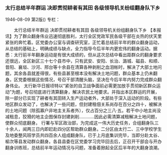 ### 太行总结半年群运  决即贯彻耕者有其田  各级领导机关纷组翻身队下乡

1946-08-09
第2版()
专栏：

　　太行总结半年群运
    决即贯彻耕者有其田
    各级领导机关纷组翻身队下乡
    【本报讯】为了群众翻身伟业迅速彻底胜利，太行全区党政军民各级干部在炎热的伏天里紧张的奔忙着。区党委办公室与调查研究室，正忙着总结前半年的群众翻身运动，从总结的基础上，明确成绩与缺点，全力指导今后半年内更宏伟的翻身运动。据悉：太行前半年翻身运动是有很大成绩的，但从这次总结中看出距群众的翻身要求还很远，全区新区三十七个县市中，只有武安、安阳、长治、潞城、磁县、和顺、昔阳、襄垣、沙河、邢台等十余县在清算各种剥削之血泪帐时，解决了大部土地问题，其余各县就差得很，有些县甚至根本没有解决土地问题，群众基本上仍未翻身。区党委根据这些情况，号召干部清醒头脑，坚决在今后半年内努力完成群众翻身伟业。
    太行新华日报顷特以“紧张的自卫战争面前必需更加放手贯彻新区群众运动”为题，号召彻底进行清算翻身，解决农民土地要求。并指出本区群运的开展，除一部分已实现了耕者有其田转入生产运动者外，大部处于深入运动的阶段。有些地区群众发动了，也解决了一些问题，但封建租佃关系尚存在百分之四十，被解决的土地问题（除孤寡户非地主关系者外），仅占百分之三八·五。若干中小地主尚没减租息，狡猾的地主企图保存封建剥削…………因此必需清算减租解决土地问题，使群众彻底翻身。
    行署与军区政治部，为完成这一伟大历史任务，合组翻身队三十余人，闻两三日内即赶赴四分区帮助群众翻身。二分区由太行二、三中学校学生及地委整风班学员共四百余人组成翻身队，已于上月底集训完毕，当即分赴太谷、榆次等县发动群众翻身。各县县委在区党委学习完毕回去后，正召开干部会与开办翻身训练班，总结前半年运动情况与问题，准备着掀起全区后半年的大翻身浪潮。
